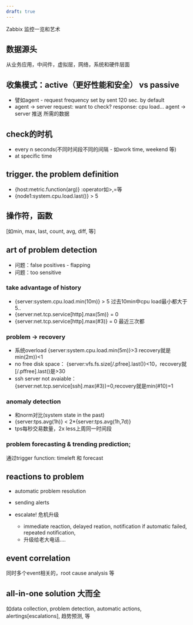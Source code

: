 ```yaml
---
draft: true
---
```


Zabbix 监控一览和艺术

## 数据源头

从业务应用，中间件，虚拟层，网络，系统和硬件层面

## 收集模式：active（更好性能和安全） vs passive

- 譬如agent - request frequency set by sent 120 sec. by default
- agent -> server request: want to check? response: cpu load... agent -> server 推送 所需的数据

## check的时机

- every n seconds(不同时间段不同的间隔 - 如work time, weekend 等)
- at specific time

## trigger. the problem definition

- {host:metric.function(arg)} :operator如>,=等
- {node1:system.cpu.load.last()} > 5

## 操作符，函数

[如min, max, last, count, avg, diff, 等]

## art of problem detection

  - 问题：false positives - flapping
  - 问题：too sensitive

  ### take advantage of history

  - {server:system.cpu.load.min(10m)} > 5 过去10min中cpu load最小都大于5..
  - {server:net.tcp.service[http].max(5m)} = 0
  - {server:net.tcp.service[http].max(#3)} = 0 最近三次都

  ### problem -> recovery

  - 系统overload {server:system.cpu.load.min(5m)}>3 recovery就是min(2m)}<1
  - no free disk space： {server:vfs.fs.size[/.pfree].last()}<10，recovery就[/.pffree].last()是>30
  - ssh server not avaiable： {server:net.tcp.service[ssh].max(#3)}=0,recovery就是min(#10)=1

  ### anomaly detection

  - 和norm对比(system state in the past)
  - {server:tps.avg(1h)} < 2*{server:tps.avg(1h,7d)}
  - tps每秒交易数量，2x less上周同一时间段

  ### problem forecasting & trending prediction;

  通过trigger function: timeleft 和 forecast

## reactions to problem

  - automatic problem resolution
  - sending alerts
  - escalate! 危机升级

    - immediate reaction, delayed reation, notification if automatic failed, repeated notification,
    - 升级给老大电话....

## event correlation

  同时多个event相关的，root cause analysis 等

## all-in-one solution 大而全

  如data collection, problem detection, automatic actions,
              alertings[escalations], 趋势预测, 等
